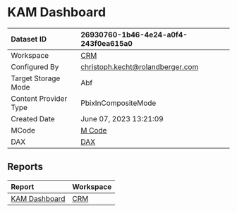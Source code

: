 



# KAM Dashboard

|Dataset ID|26930760-1b46-4e24-a0f4-243f0ea615a0|
| :--- | :--- |
|Workspace|[CRM](../Workspaces/CRM.md)|
|Configured By|christoph.kecht@rolandberger.com|
|Target Storage Mode|Abf|
|Content Provider Type|PbixInCompositeMode|
|Created Date|June 07, 2023 13:21:09|
|MCode|[M Code](./KAM-Dashboard/mcode.md)|
|DAX|[DAX](./KAM-Dashboard/dax.md)|

## Reports

|Report|Workspace|
| :--- | :--- |
|[KAM Dashboard](../Reports/KAM-Dashboard.md)|[CRM](../Workspaces/CRM.md)|
